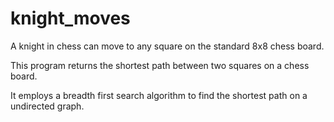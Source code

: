 # knight_moves

A knight in chess can move to any square on the standard 8x8 chess board.

This program returns the shortest path between two squares on a chess board.

It employs a breadth first search algorithm to find the shortest path on a undirected graph.